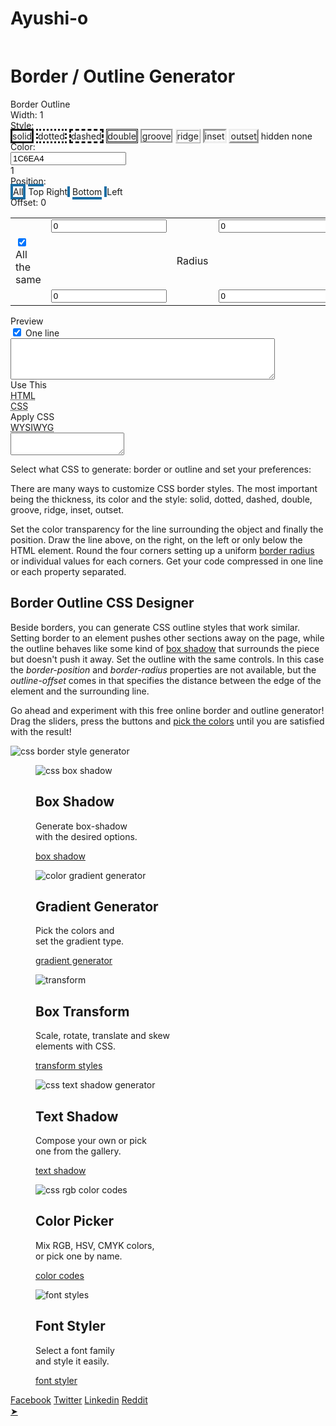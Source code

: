 # Ayushi-o

<!doctype html>  
<html lang="en">
<head>
<meta charset="utf-8">
<meta http-equiv="X-UA-Compatible" content="IE=edge">
<title>CSS Border and Outline Generator and Styles</title>
<meta name="viewport" content="width=device-width, initial-scale=1">
<link rel="canonical" href="https://html-css-js.com/css/generator/border-outline/">
<link rel="stylesheet" href="/codemirror/doc/docs.css">
<link rel="stylesheet" href="/codemirror/lib/codemirror.css">
<link href="/assets/jq/ui/jquery-ui.min.css" rel="stylesheet">
<script src="/jscolor/jscolor.min.js"></script>
<script src="/tinymce/tinymce.gzip.js"></script>
<script src="/assets/jq/jq.js"></script>
<script src="/assets/jq/ui/jquery-ui.min.js"></script>
<script src="/codemirror/lib/codemirror.js"></script>
<script src="/codemirror/addon/fold/xml-fold.js"></script>
<script src="/codemirror/addon/edit/matchtags.js"></script>
<script src="/codemirror/addon/selection/active-line.js"></script>
<script src="/codemirror/mode/xml/xml.js"></script>
<script src="/codemirror/mode/css/css.js"></script>
<script src="/html-css-js.js"></script>
<link rel="stylesheet" href="/html-css-js.css">
<link rel="stylesheet" href="/css/generator/cssgenerator.css">
<script src="/css/generator/cssgenerator.js"></script>
<meta name="description" content="Select what CSS to generate: border or outline and set your preferences: thickness of the line, style, the color and finally the position of the line">
<meta name="keywords" content="border,outline,css">
<meta property="og:title" content="Border / Outline CSS Code Generator">
<meta property="og:description" content="Select what CSS to generate: border or outline and set your preferences: thickness of the line, style, the color and finally the position of the line">
<meta property="og:url" content="https://html-css-js.com/css/generator/border-outline/">
<meta property="og:image" content="https://html-css-js.com/css/generator/border-outline/styler.jpg">
<script async=true>!function(){var o,e=window.location.hostname,t=document.createElement("script"),n=document.getElementsByTagName("script")[0],e="https://cmp.inmobi.com".concat("/choice/","xncav4ssEzwLp","/",e,"/choice.js?tag_version=V3"),p=0;t.async=!0,t.type="text/javascript",t.src=e,n.parentNode.insertBefore(t,n),function(){for(var e,a="__tcfapiLocator",n=[],s=window;s;){try{if(s.frames[a]){e=s;break}}catch(e){}if(s===window.top)break;s=s.parent}e||(!function e(){var t,n=s.document,p=!!s.frames[a];return p||(n.body?((t=n.createElement("iframe")).style.cssText="display:none",t.name=a,n.body.appendChild(t)):setTimeout(e,5)),!p}(),s.__tcfapi=function(){var e,t=arguments;if(!t.length)return n;"setGdprApplies"===t[0]?3<t.length&&2===t[2]&&"boolean"==typeof t[3]&&(e=t[3],"function"==typeof t[2]&&t[2]("set",!0)):"ping"===t[0]?(e={gdprApplies:e,cmpLoaded:!1,cmpStatus:"stub"},"function"==typeof t[2]&&t[2](e)):("init"===t[0]&&"object"==typeof t[3]&&(t[3]=Object.assign(t[3],{tag_version:"V3"})),n.push(t))},s.addEventListener("message",function(n){var p="string"==typeof n.data,e={};try{e=p?JSON.parse(n.data):n.data}catch(e){}var a=e.__tcfapiCall;a&&window.__tcfapi(a.command,a.version,function(e,t){t={__tcfapiReturn:{returnValue:e,success:t,callId:a.callId}};p&&(t=JSON.stringify(t)),n&&n.source&&n.source.postMessage&&n.source.postMessage(t,"*")},a.parameter)},!1))}(),o=["2:tcfeuv2","6:uspv1","7:usnatv1","8:usca","9:usvav1","10:uscov1","11:usutv1","12:usctv1"],window.__gpp_addFrame=function(e){var t;window.frames[e]||(document.body?((t=document.createElement("iframe")).style.cssText="display:none",t.name=e,document.body.appendChild(t)):window.setTimeout(window.__gpp_addFrame,10,e))},window.__gpp_stub=function(){var e=arguments;if(__gpp.queue=__gpp.queue||[],__gpp.events=__gpp.events||[],!e.length||1==e.length&&"queue"==e[0])return __gpp.queue;if(1==e.length&&"events"==e[0])return __gpp.events;var t=e[0],n=1<e.length?e[1]:null,p=2<e.length?e[2]:null;if("ping"===t)n({gppVersion:"1.1",cmpStatus:"stub",cmpDisplayStatus:"hidden",signalStatus:"not ready",supportedAPIs:o,cmpId:10,sectionList:[],applicableSections:[-1],gppString:"",parsedSections:{}},!0);else if("addEventListener"===t){"lastId"in __gpp||(__gpp.lastId=0),__gpp.lastId++;var a=__gpp.lastId;__gpp.events.push({id:a,callback:n,parameter:p}),n({eventName:"listenerRegistered",listenerId:a,data:!0,pingData:{gppVersion:"1.1",cmpStatus:"stub",cmpDisplayStatus:"hidden",signalStatus:"not ready",supportedAPIs:o,cmpId:10,sectionList:[],applicableSections:[-1],gppString:"",parsedSections:{}}},!0)}else if("removeEventListener"===t){for(var s=!1,i=0;i<__gpp.events.length;i++)if(__gpp.events[i].id==p){__gpp.events.splice(i,1),s=!0;break}n({eventName:"listenerRemoved",listenerId:p,data:s,pingData:{gppVersion:"1.1",cmpStatus:"stub",cmpDisplayStatus:"hidden",signalStatus:"not ready",supportedAPIs:o,cmpId:10,sectionList:[],applicableSections:[-1],gppString:"",parsedSections:{}}},!0)}else"hasSection"===t?n(!1,!0):"getSection"===t||"getField"===t?n(null,!0):__gpp.queue.push([].slice.apply(e))},window.__gpp_msghandler=function(n){var p,a="string"==typeof n.data;try{var t=a?JSON.parse(n.data):n.data}catch(e){t=null}"object"==typeof t&&null!==t&&"__gppCall"in t&&(p=t.__gppCall,window.__gpp(p.command,function(e,t){t={__gppReturn:{returnValue:e,success:t,callId:p.callId}};n.source.postMessage(a?JSON.stringify(t):t,"*")},"parameter"in p?p.parameter:null,"version"in p?p.version:"1.1"))},"__gpp"in window&&"function"==typeof window.__gpp||(window.__gpp=window.__gpp_stub,window.addEventListener("message",window.__gpp_msghandler,!1),window.__gpp_addFrame("__gppLocator"));var a,s=function(){var e=arguments;typeof window.__uspapi!==s&&setTimeout(function(){void 0!==window.__uspapi&&window.__uspapi.apply(window.__uspapi,e)},500)};void 0===window.__uspapi&&(window.__uspapi=s,a=setInterval(function(){p++,window.__uspapi===s&&p<3?console.warn("USP is not accessible"):clearInterval(a)},6e3))}();</script>
</head>
<body>
			<div id="tabContainer">
			</div>	
			<div class="reklamocska">
<iframe id="html-css-js.com_1200x300_billboard_responsive_1_DFP" frameborder="0" scrolling="no" marginheight="0" marginwidth="0" topmargin="0" leftmargin="0" width="1" height="1"></iframe><script>(function () {var size='970x250|300x250',adunit = 'html-css-js.com_1200x300_billboard_responsive_1_DFP',childNetworkId = '22366645410',xmlhttp = new XMLHttpRequest();xmlhttp.onreadystatechange = function(){if(xmlhttp.readyState==4 && xmlhttp.status==200){var iframe=document.getElementById(adunit).contentWindow.document;iframe.open();iframe.write(xmlhttp.responseText);iframe.close();}};var child=childNetworkId.trim()?','+childNetworkId.trim():'';xmlhttp.open("GET", 'https://pubads.g.doubleclick.net/gampad/adx?iu=/147246189'+child+'/'+adunit+'&sz='+encodeURI(size)+'&t=Placement_type%3Dserving&'+Date.now(), true);xmlhttp.send();})();</script>
			</div>
		<div>
		<div class="mainContent borderGenerator">
			<ul class="generatorList" id="cssGeneratorMenu"></ul>
			<div class="generators clearfix">
				<div id="generator8">
					<h1 class="centered">Border / Outline Generator</h1>
					<div class="dividedControlsWrap clearfix">
						<div class="dividedControlsLeft">
							<div class="settingRow">
								<div class="settingRowInput">
									<div id="borderOrOutline">
										<a class="selected" id="borderOnly">Border</a>
										<a id="outlineOnly">Outline</a>
									</div>
								</div>
							</div>
							<div class="settingRow">
								<div class="settingRow">
									<div class="settingRowLabel">
										Width: <span class="resetToThis" data-callfunction="refreshBorder" data-slider="borderWidth">1</span>
									</div>
									<div class="settingRowInput">
										<div id="borderWidth">
										  <div id="borderWidth-handle" class="ui-slider-handle"></div>
										</div>
									</div>
								</div>
							</div>
							<div class="settingRow">
								<div class="settingRow">
									<div class="settingRowLabel">
										Style:
									</div>
									<div class="settingRowInput">
										<div id="borderStyle">
											<div id="borderStyles">
												<a style="border-style: solid;" title="solid" class="selected">solid</a>
												<a style="border-style: dotted;" title="dotted">dotted</a>
												<a style="border-style: dashed;" title="dashed">dashed</a>
												<a style="border-style: double;" title="double">double</a>
												<a style="border-style: groove;" title="groove">groove</a>
												<a style="border-style: ridge;" title="ridge">ridge</a>
												<a style="border-style: inset;" title="inset">inset</a>
												<a style="border-style: outset;" title="outset">outset</a>
												<a style="border-style: hidden;" title="hidden">hidden</a>
												<a style="border-style: none;" title="none">none</a>
											</div>
										</div>
									</div>
								</div>
							</div>
							<div class="settingRow">
								<div class="settingRowLabel">
									Color:
								</div>
								<div class="settingRowInput">
									<input class="jscolor" id="borderColor" value="1C6EA4">
									<div class="wrapBorderOpacity">
										<div id="borderColorOpacity">
										  <div id="borderColorOpacity-handle" class="ui-slider-handle"></div>
										</div>
									</div>
									<span class="resetToThis" data-callfunction="refreshBorder" data-slider="borderColorOpacity">1</span>
								</div>
							</div>
							<div class="settingRow visibleBorderOnly">
								<div class="settingRowLabel">
									Position:
								</div>
								<div class="settingRowInput">
									<div id="whichBorder">
										<a class="selected" title="border" style="border: 4px solid #1C6EA4;">All</a>
										<a title="border-top" style="border-top: 4px solid #1C6EA4;">Top</a>
										<a title="border-right" style="border-right: 4px solid #1C6EA4;">Right</a>
										<a title="border-bottom" style="border-bottom: 4px solid #1C6EA4;">Bottom</a>
										<a title="border-left" style="border-left: 4px solid #1C6EA4;">Left</a>
									</div>
								</div>
							</div>
							<div class="settingRow visibleOutlineOnly">
								<div class="settingRowLabel">
									Offset: <span class="resetToThis" data-callfunction="refreshBorder" data-slider="outlineOffset">0</span>
								</div>
								<div class="settingRowInput">
									<div id="outlineOffset">
									  <div id="outlineOffset-handle" class="ui-slider-handle"></div>
									</div>
								</div>
							</div>
							<div class="settingRow visibleBorderOnly">
								<table id="borderRadiusTable">
									<tbody>
										<tr>
											<td class="blueCell roundedL">
												<div id="radiusTopLeft">
												  <div id="radiusTopLeft-handle" class="ui-slider-handle"></div>
												</div>
											</td>
											<td class="blueCell roundedTR">
												<input id="radiusTopLeftInput" value="0" min="0" type="number">
											</td>
											<td class="centered">
												&nbsp;
											</td>
											<td class="blueCell roundedTL">
												<input id="radiusTopRightInput" value="0" min="0" type="number">
											</td>
											<td class="blueCell roundedR">
												<div id="radiusTopRight">
												  <div id="radiusTopRight-handle" class="ui-slider-handle"></div>
												</div>
											</td>
										</tr>
										<tr>
											<td class="verticalAlignTop">
												<label><input type="checkbox" name="borderRadiusAllTheSame" id="borderRadiusAllTheSame" checked /> All the same</label>
											</td>
											<td>&nbsp;</td>
											<td id="borderRadiusSmallPreviewCell">
												<div id="borderRadiusSmallPreview">
													Radius
												</div>
											</td>
											<td>&nbsp;</td>
											<td>&nbsp;</td>
										</tr>
										<tr>
											<td class="blueCell roundedL">
												<div id="radiusBottomLeft">
												  <div id="radiusBottomLeft-handle" class="ui-slider-handle"></div>
												</div>
											</td>
											<td class="blueCell roundedBR">
												<input id="radiusBottomLeftInput" value="0" min="0" type="number">
											</td>
											<td>&nbsp;</td>
											<td class="blueCell roundedBL">
												<input id="radiusBottomRightInput" value="0" min="0" type="number">
											</td>
											<td class="blueCell roundedR">
												<div id="radiusBottomRight">
												  <div id="radiusBottomRight-handle" class="ui-slider-handle"></div>
												</div>
											</td>
										</tr>
									</tbody>
								</table>
							</div>
						</div>
						<div class="dividedControlsRight">
							<div id="borderPreviewWrap">
								<div id="borderPeview" class="resizable">
									Preview
								</div>
							</div>
							<div>
								<div class="borderResultWrap">
									<label><input type="checkbox" name="borderOneLine" id="borderOneLine" value="value" checked>&nbsp;One line&nbsp;</label>
									<textarea id="borderResult" onclick="this.select();" rows="4" cols="50"></textarea> 
								</div>
								<a onClick="applyborder();" class="usethis" title="Populate the editors">Use This</a>
							</div>
						</div>
					</div>
				</div>
			</div>
<!--3 Editor--><div id="editors"><div id="viewSwitch"><div id="bigWysiwyg"><div></div><div></div><div></div></div><div id="smallWysiwyg" class="active"><div></div><div></div><div></div></div></div></div><div class="wrapPreviews clearfix"><div class="sourceEditorWrap"><div class="editorHeader"><abbr title="Real-Time Source Code Editor">HTML</abbr></div><div id="sourceFieldecske"></div><script>var sourceEditorFricc = CodeMirror(document.getElementById("sourceFieldecske"), {value: "",lineNumbers: true,styleActiveLine: true,mode: "text/html",lineWrapping: true,matchTags: {bothTags: true},});sourceEditorFricc.on("change", function() {inputChanged();});</script></div><div class="cssEditorWrap"><div class="editorHeader"><abbr title="Style Sheets">CSS</abbr></div><div id="cssCodeFieldecske"></div><script>var cssEditorFricc = CodeMirror(document.getElementById("cssCodeFieldecske"), {value: "",lineNumbers: true,styleActiveLine: true,lineWrapping: true,mode: "text/css",matchTags: {bothTags: true},  });</script><a id="applyCss" title="Apply CSS style">Apply CSS</a></div><div class="visualWrap"><div class="editorHeader"><abbr title="What You See Is What You Get - Visual Editor">WYSIWYG</abbr></div><form method="post"><textarea id="elm1" name="elm1"></textarea></form></div></div>
			<p class="headline">Select what CSS to generate: border or outline and set your preferences: </p>
			<p class="centered">There are many ways to customize CSS border styles. The most important being the thickness, its color and the style: solid, dotted, dashed, double, groove, ridge, inset, outset. </p>
			<p class="centered">Set the color transparency for the line surrounding the object and finally the position. Draw the line above, on the right, on the left or only below the HTML element. Round the four corners setting up a uniform <a href="/css/generator/border-radius/" target="_blank">border radius</a> or individual values for each corners. Get your code compressed in one line or each property separated.</p>
			<h2 class="centered">Border Outline CSS Designer</h2>
			<p class="centered">Beside borders, you can generate CSS outline styles that work similar. Setting border to an element pushes other sections away on the page, while the outline behaves like some kind of <a target="_blank" href="/css/generator/box-shadow/">box shadow</a> that surrounds the piece but doesn't push it away. Set the outline with the same controls. In this case the <em>border-position</em> and <em>border-radius</em> properties are not available, but the <em>outline-offset</em> comes in that specifies the distance between the edge of the element and the surrounding line.</p>
			<p class="centered">Go ahead and experiment with this free online border and outline generator! Drag the sliders, press the buttons and <a href="https://rgbcolorcode.com/" target="_blank">pick the colors</a> until you are satisfied with the result! </p>
			<p class="centered"><img src="/css/generator/border-outline/styler.jpg" alt="css border style generator"></p>
					<div class="sendToSidebar">
						<div class="hoverThumbGrid">
							<figure class="effect-sadie">
								<img src="/images/tiles/box-shadow-generator.jpg" alt="css box shadow">
								<figcaption>
									<h2>Box <span>Shadow</span></h2>
									<p>Generate box-shadow <br>with the desired options. </p>
									<a href="/css/generator/box-shadow/">box shadow</a>
								</figcaption>
							</figure>
							<figure class="effect-sadie">
								<img src="/images/tiles/css-gradient-generator.jpg" alt="color gradient generator">
								<figcaption>
									<h2>Gradient <span>Generator</span></h2>
									<p>Pick the colors and <br>set the gradient type. </p>
									<a href="/css/generator/gradient/">gradient generator</a>
								</figcaption>
							</figure>
							<figure class="effect-sadie">
								<img src="/images/tiles/css-transform.jpg" alt="transform">
								<figcaption>
									<h2>Box <span>Transform</span></h2>
									<p>Scale, rotate, translate and skew <br>elements with CSS. </p>
									<a href="/css/generator/transform/">transform styles</a>
								</figcaption>
							</figure>
							<figure class="effect-sadie">
								<img src="/images/tiles/text-shadow-wizard.jpg" alt="css text shadow generator">
								<figcaption>
									<h2>Text <span>Shadow</span></h2>
									<p>Compose your own or pick <br>one from the gallery. </p>
									<a href="/css/generator/text-shadow/">text shadow</a>
								</figcaption>
							</figure>
							<figure class="effect-sadie">
								<img src="/images/tiles/css-html-color-codes.jpg" alt="css rgb color codes">
								<figcaption>
									<h2>Color <span>Picker</span></h2>
									<p>Mix RGB, HSV, CMYK colors, <br>or pick one by name. </p>
									<a href="https://rgbcolorcode.com/" rel="nofollow">color codes</a>
								</figcaption>
							</figure>
							<figure class="effect-sadie">
								<img src="/images/tiles/css-font-styles.jpg" alt="font styles">
								<figcaption>
									<h2>Font <span>Styler</span></h2>
									<p>Select a font family <br>and style it easily. </p>
									<a href="/css/generator/font/">font styler</a>
								</figcaption>
							</figure>
						</div>
					</div>
			</div>
			<div id="sidebar">
				<aside>
					<div class="shares">
						<a class="facebook" href="https://www.facebook.com/sharer.php?u=https://html-css-js.com/" target="_blank" rel="nofollow">Facebook</a>
						<a class="twitter" href="https://twitter.com/intent/tweet?url=https://html-css-js.com/&amp;text=HTML%20CSS%20JS" target="_blank" rel="nofollow">Twitter</a>
						<a class="linkedin" href="https://www.linkedin.com/shareArticle?mini=true&amp;url=https://html-css-js.com/&amp;title=HTML%20CSS%20JS&amp;summary=An%20amazing%20free%20online%20tool!&amp;source=" target="_blank" rel="nofollow">Linkedin</a>
						<a class="reddit" href="https://reddit.com/submit?url=https://html-css-js.com/&amp;title=HTML%20CSS%20JS" target="_blank" rel="nofollow">Reddit</a>
					</div>
					<div id="wrapFcbkLike">
						<div id="fb-root"></div>
<script>(function(d, s, id) {
var js, fjs = d.getElementsByTagName(s)[0];
if (d.getElementById(id)) return;
js = d.createElement(s); js.id = id;
js.src = 'https://connect.facebook.net/en_GB/sdk.js#xfbml=1&version=v3.1&appId=355198271187833&autoLogAppEvents=1';
fjs.parentNode.insertBefore(js, fjs);
}(document, 'script', 'facebook-jssdk'));</script>
						<div class="fb-like" data-href="https://www.facebook.com/htmlcoding/" data-width="210" data-layout="standard" data-action="like" data-size="large" data-show-faces="true" data-share="true"></div>
					</div>
<iframe id="html-css-js.com_300x600_responsive_2_DFP" frameborder="0" scrolling="no" marginheight="0" marginwidth="0" topmargin="0" leftmargin="0" width="1" height="1"></iframe><script>(function () {var size='300x600|300x250',adunit = 'html-css-js.com_300x600_responsive_2_DFP',childNetworkId = '22366645410',xmlhttp = new XMLHttpRequest();xmlhttp.onreadystatechange = function(){if(xmlhttp.readyState==4 && xmlhttp.status==200){var iframe=document.getElementById(adunit).contentWindow.document;iframe.open();iframe.write(xmlhttp.responseText);iframe.close();}};var child=childNetworkId.trim()?','+childNetworkId.trim():'';xmlhttp.open("GET", 'https://pubads.g.doubleclick.net/gampad/adx?iu=/147246189'+child+'/'+adunit+'&sz='+encodeURI(size)+'&t=Placement_type%3Dserving&'+Date.now(), true);xmlhttp.send();})();</script>
					<div id="sidebarContent">
					</div>
				</aside>
			</div>
			<div id="hcjCookies"></div>
			<div class="footer" id="footerContent">
			</div>		
		</div>
		<a id="back2Top" title="Back to top" href="#">&#10148;</a>
<script async src="https://www.googletagmanager.com/gtag/js?id=G-ZECSXVE95B"></script><script>window.dataLayer = window.dataLayer || [];function gtag(){dataLayer.push(arguments);}gtag('js', new Date());gtag('config', 'G-ZECSXVE95B');</script></body>
</html>
